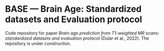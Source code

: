 # BASE — Brain Age: Standardized datasets and Evaluation protocol

Code repository for paper *Brain age prediction from T1-weighted MR scans: standardized datasets and evaluation protocol* (Dular et al., 2022).
The repository is under construction. 
